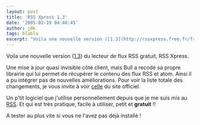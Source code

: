 ```yaml
---
layout: post
title: 'RSS Xpress 1.3'
date: '2005-02-19 04:40:45'
author: j0k
tags: blabla
excerpt: "Voila une nouvelle version ([1.3](http://rssxpress.free.fr/fr/?page=news/seeNews.php&amp;idNews=48)) du lecteur de flux RSS gratuit, RSS Xpress.   )   Une mise à jour quasi invisible côté client, mais Bull a recodé sa propre librairie qui lui permet de récupérer le contenu des flux RSS et atom. Ainsi il a pu intégrer pas de nouvelles améliorations.  \n    …"
---
```


Voila une nouvelle version ([1.3](http://rssxpress.free.fr/fr/?page=news/seeNews.php&amp;idNews=48)) du lecteur de flux RSS gratuit, RSS Xpress.

Une mise à jour quasi invisible côté client, mais Bull a recodé sa propre librairie qui lui permet de récupérer le contenu des flux RSS et atom. Ainsi il a pu intégrer pas de nouvelles améliorations.   Pour voir la liste totale des changements, je vous invite à voir [celle](http://rssxpress.free.fr/fr/?page=versionsHistory/versionsHistory.php) du site officiel.

Un p'tit logiciel que j'utilise personnellement depuis que je me suis mis au [RSS](http://www.j0k3r.net/php-creer-un-fil-rss-pour-votre-site-21.html).   Et qui est très pratique, facile à utiliser, petit et **gratuit** !!

A tester au plus vite si vous ne l'avez pas déjà installé !
